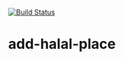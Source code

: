 [![Build Status](https://www.travis-ci.com/shalilcevicRSO/add-halal-place.svg?token=MNVQEyz4doPbjtWAzmMz&branch=main)](https://www.travis-ci.com/shalilcevicRSO/add-halal-place)

# add-halal-place
